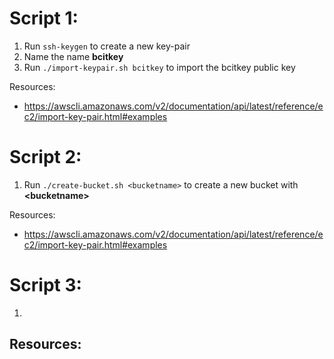 # Script 1:
1. Run `ssh-keygen` to create a new key-pair
1. Name the name **bcitkey**
1. Run `./import-keypair.sh bcitkey` to import the bcitkey public key 

Resources:
- https://awscli.amazonaws.com/v2/documentation/api/latest/reference/ec2/import-key-pair.html#examples

# Script 2:
1. Run `./create-bucket.sh <bucketname>` to create a new bucket with **\<bucketname>** 

Resources:
- https://awscli.amazonaws.com/v2/documentation/api/latest/reference/ec2/import-key-pair.html#examples

# Script 3:
1.

Resources:
- 